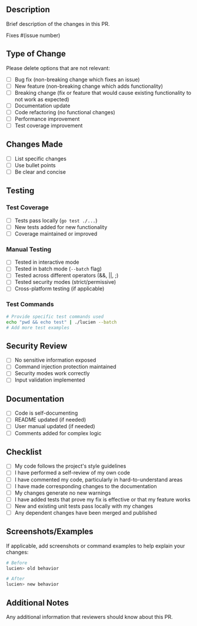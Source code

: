 ## Description

Brief description of the changes in this PR.

Fixes #(issue number)

## Type of Change

Please delete options that are not relevant:

- [ ] Bug fix (non-breaking change which fixes an issue)
- [ ] New feature (non-breaking change which adds functionality)
- [ ] Breaking change (fix or feature that would cause existing functionality to not work as expected)
- [ ] Documentation update
- [ ] Code refactoring (no functional changes)
- [ ] Performance improvement
- [ ] Test coverage improvement

## Changes Made

- [ ] List specific changes
- [ ] Use bullet points
- [ ] Be clear and concise

## Testing

### Test Coverage
- [ ] Tests pass locally (`go test ./...`)
- [ ] New tests added for new functionality
- [ ] Coverage maintained or improved

### Manual Testing
- [ ] Tested in interactive mode
- [ ] Tested in batch mode (`--batch` flag)
- [ ] Tested across different operators (&&, ||, ;)
- [ ] Tested security modes (strict/permissive)
- [ ] Cross-platform testing (if applicable)

### Test Commands
```bash
# Provide specific test commands used
echo "pwd && echo test" | ./lucien --batch
# Add more test examples
```

## Security Review

- [ ] No sensitive information exposed
- [ ] Command injection protection maintained
- [ ] Security modes work correctly
- [ ] Input validation implemented

## Documentation

- [ ] Code is self-documenting
- [ ] README updated (if needed)
- [ ] User manual updated (if needed)
- [ ] Comments added for complex logic

## Checklist

- [ ] My code follows the project's style guidelines
- [ ] I have performed a self-review of my own code
- [ ] I have commented my code, particularly in hard-to-understand areas
- [ ] I have made corresponding changes to the documentation
- [ ] My changes generate no new warnings
- [ ] I have added tests that prove my fix is effective or that my feature works
- [ ] New and existing unit tests pass locally with my changes
- [ ] Any dependent changes have been merged and published

## Screenshots/Examples

If applicable, add screenshots or command examples to help explain your changes:

```bash
# Before
lucien> old behavior

# After  
lucien> new behavior
```

## Additional Notes

Any additional information that reviewers should know about this PR.